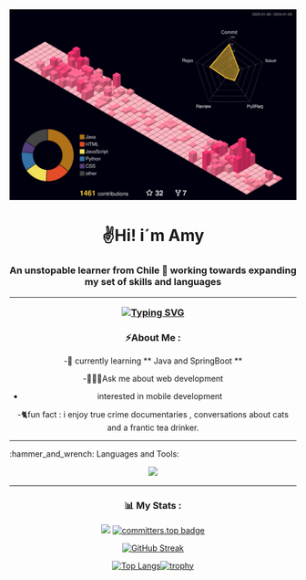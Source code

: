 
<div id="header" align="center">
 <picture>
  <source media="(prefers-color-scheme: light)" srcset="./profile-3d-contrib/profile-green.svg">
  <img src="./profile-3d-contrib/profile-custom-en.svg">
 </picture>

<h1 align="center">✌️Hi! i´m Amy</h1>
<h3 align="center">An unstopable learner from Chile 📌 working towards expanding my set of skills and languages 
<hr>
 
[![Typing SVG](https://readme-typing-svg.herokuapp.com?font=Pacifico&weight=300&duration=3000&color=CB03F7&random=false&width=435&lines=Work+hard+Work+hard+Work+hard+Work+hard+Work+hard+Work+hard+Work+hard+Work+hard+Work+hard+Work+hard+Work+hard+Work+hard+Work+hard+Work+hard;Dream+big+Dream+big+Dream+big+Dream+big+Dream+big+Dream+big+Dream+big+Dream+big+Dream+big+Dream+big+Dream+big+Dream+big+Dream+big+Dream+big)](https://git.io/typing-svg)   
  
### ⚡About Me :
-🌱 currently learning ** Java and SpringBoot **
  
-👩🏻‍💻Ask me about web development

- interested in mobile development

-🐈fun fact : i enjoy true crime documentaries , conversations about cats and a frantic tea drinker. 
  
---
<div align="left">
:hammer_and_wrench: Languages and Tools:

  <p align="center">
  <a href="https://skillicons.dev">
    <img src="https://skillicons.dev/icons?i=git,idea,vscode,replit,docker,bootstrap,css,gradle,html,express,ts,java,js,kafka,materialui,maven,mongodb,mysql,nodejs,postgres,py,react,spring,vite" />
  </a>
  </p>
    



</div> 
  
---
  
  
### 📊 My Stats :
<div align="center">
  
  
</div>
<div align="center">

  [![](https://visitcount.itsvg.in/api?id=AmyLovelace&&icon=6&color=0)](https://visitcount.itsvg.in)  [![committers.top badge](https://user-badge.committers.top/chile/AmyLovelace.svg)](https://user-badge.committers.top/chile/AmyLovelace)


</div>

 <div align="center">

[![GitHub Streak](http://github-readme-streak-stats.herokuapp.com?user=AmyLovelace&mode=weekly&theme=radical&background=000000)](https://git.io/streak-stats)

 </div>

<div align="center">

 [![Top Langs](https://github-readme-stats.vercel.app/api/top-langs/?username=AmyLovelace&langs_count=9&theme=dracula&hide=Swift,c%2B%2B,CMake,Kotlin,C,Shell&layout=donut&hide_progress=false)](https://github.com/amisauria/github-readme-stats)[![trophy](https://github-profile-trophy.vercel.app/?username=AmyLovelace&theme=dracula&row=2&column=3&title=MultiLanguage,Commits,Repositories,Followers,Stars,Experience&no-frame=true)](https://github.com/AmyLovelace/github-profile-trophy)

 
</div>

  
  
  

